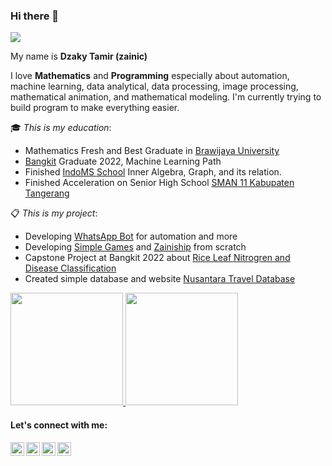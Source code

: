 ### Hi there 👋

![](https://komarev.com/ghpvc/?username=zainic&color=blue&style=flat-square&label=visitors)

My name is **Dzaky Tamir (zainic)**

I love **Mathematics** and **Programming** especially about automation, machine learning, data analytical, data processing, image processing, mathematical animation, and mathematical modeling.
I'm currently trying to build program to make everything easier. 

🎓 *This is my education*:

- Mathematics Fresh and Best Graduate in [Brawijaya University](https://ub.ac.id/)
- [Bangkit](https://grow.google/intl/id_id/bangkit/) Graduate 2022, Machine Learning Path
- Finished [IndoMS School](https://indoms.id/indoms-school/) Inner Algebra, Graph, and its relation.
- Finished Acceleration on Senior High School [SMAN 11 Kabupaten Tangerang](https://sman11kabtng.sch.id)

📋 *This is my project*:

- Developing [WhatsApp Bot](https://github.com/zainic/WhatsApp-Python-Shell) for automation and more
- Developing [Simple Games](https://github.com/zainic/simple_games) and [Zainiship](https://github.com/zainic/zainiship) from scratch
- Capstone Project at Bangkit 2022 about [Rice Leaf Nitrogren and Disease Classification](https://github.com/zainic/C22-PS027)
- Created simple database and website [Nusantara Travel Database](https://github.com/zainic/Nusantara-Travel-Database) 

<p align="left">
<a href="https://github.com/zainic">
  <img height="180em" src="https://github-readme-stats-eight-theta.vercel.app/api?username=zainic&show_icons=true&theme=algolia&include_all_commits=true&count_private=true"/>
  <img height="180em" src="https://github-readme-stats-eight-theta.vercel.app/api/top-langs/?username=zainic&layout=compact&langs_count=8&theme=algolia"/>
</a>
</p>

#### Let's connect with me:
[<img align="left" alt="dzakytamir | facebook" width="22px" src="https://upload.wikimedia.org/wikipedia/commons/thumb/f/ff/Facebook_logo_36x36.svg/1200px-Facebook_logo_36x36.svg.png" />][facebook]
[<img align="left" alt="dzakytamir | twitter" width="22px" src="https://news.topusainsights.com/wp-content/uploads/2023/07/twitter-x-logo.jpg" />][twitter]
[<img align="left" alt="dzakytamir | LinkedIn" width="22px" src="https://media-exp1.licdn.com/dms/image/C4D0BAQGyOWvr4W0Pow/company-logo_200_200/0/1590003577120?e=2159024400&v=beta&t=CtsDFVp0TAdwyg73A8F82MohzKpAQy-pUGA13atPG6A" />][linkedin]
[<img align="left" alt="dzakytamir | Instagram" width="22px" src="https://upload.wikimedia.org/wikipedia/commons/thumb/e/e7/Instagram_logo_2016.svg/1200px-Instagram_logo_2016.svg.png" />][instagram]

<br/>

[facebook]: https://facebook.com/dzaky.tamir
[twitter]: https://twitter.com/Zainic_id
[linkedin]: https://www.linkedin.com/in/dzaky-tamir/
[instagram]: https://www.instagram.com/dzaky_tamir

<!--
<p> 🎓 I’m currently studying in University of Brawijaya </p>
<p> 🌱 I’m currently learning Mathematics and Programming </p>
<p> 💻 I’m currently working on PadTani App (https://github.com/zainic/C22-PS027) </p>
-->
<!--
**zainic/zainic** is a ✨ _special_ ✨ repository because its `README.md` (this file) appears on your GitHub profile.

Here are some ideas to get you started:

- 🔭 I’m currently working on ...
- 🌱 I’m currently learning ...
- 👯 I’m looking to collaborate on ...
- 🤔 I’m looking for help with ...
- 💬 Ask me about ...
- 📫 How to reach me: ...
- 😄 Pronouns: ...
- ⚡ Fun fact: ...
-->
